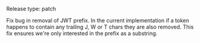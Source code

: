 Release type: patch

Fix bug in removal of JWT prefix.
In the current implementation if a token happens to contain any trailing J, W or T chars they are also removed.
This fix ensures we're only interested in the prefix as a substring.
